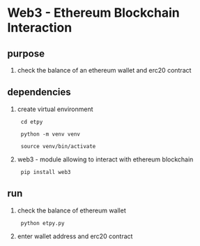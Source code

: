 
<h1>Web3 - Ethereum Blockchain Interaction</h1>

<h2> purpose </h2>

 1) check the balance of an ethereum wallet and erc20 contract

<h2> dependencies </h2>

 1) create virtual environment

         cd etpy

         python -m venv venv

         source venv/bin/activate

 2) web3 - module allowing to interact with ethereum blockchain  

         pip install web3
 
<h2> run </h2>
 
 1) check the balance of ethereum wallet

         python etpy.py

 2) enter wallet address and erc20 contract